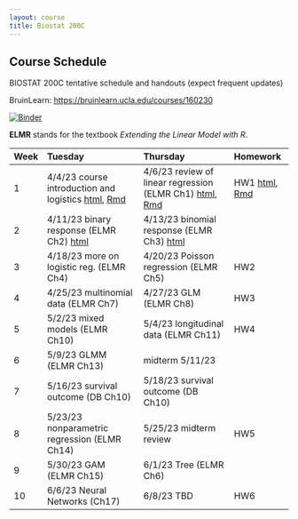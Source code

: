 ```yaml
---
layout: course
title: Biostat 200C
---
```


## Course Schedule

BIOSTAT 200C tentative schedule and handouts (expect frequent updates)

BruinLearn: <https://bruinlearn.ucla.edu/courses/160230>

[![Binder](https://mybinder.org/badge_logo.svg)](https://mybinder.org/v2/gh/ucla-biostat-200c.github.io/2023spring.github.io/master?urlpath=rstudio)

**ELMR** stands for the textbook _Extending the Linear Model with R_. 

| Week | Tuesday | Thursday | Homework |  
|:-----------|:----------------------|:------------------------|:------------|  
| 1 |4/4/23 course introduction and logistics [html](../slides/01-intro/intro.html), [Rmd](https://raw.githubusercontent.com/ucla-biostat-200c/2023spring/master/slides/01-intro/intro.Rmd) | 4/6/23 review of linear regression (ELMR Ch1) [html](../slides/02-lm/lm.html), [Rmd](https://raw.githubusercontent.com/ucla-biostat-200c/2023spring/master/slides/02-lm/lm.Rmd) | HW1 [html](../hw/hw1.html), [Rmd](https://raw.githubusercontent.com/ucla-biostat-200c/2023spring/master/hw/hw1.Rmd) |  
| 2 | 4/11/23 binary response (ELMR Ch2) [html](../slides/03-binary/binary.html) | 4/13/23 binomial response (ELMR Ch3) [html](../slides/04-binomial/binomial.html)| |  
| 3 | 4/18/23 more on logistic reg. (ELMR Ch4) | 4/20/23 Poisson regression (ELMR Ch5) |HW2 |  
| 4 | 4/25/23 multinomial data (ELMR Ch7)  | 4/27/23 GLM (ELMR Ch8) | HW3|  
| 5 | 5/2/23  mixed models (ELMR Ch10) | 5/4/23 longitudinal data (ELMR Ch11)  |HW4 |  
| 6 | 5/9/23  GLMM (ELMR Ch13)  | midterm 5/11/23   | |  
| 7 | 5/16/23 survival outcome (DB Ch10) | 5/18/23 survival outcome (DB Ch10) | | 
| 8 | 5/23/23 nonparametric regression (ELMR Ch14) | 5/25/23  midterm review | HW5|
| 9 | 5/30/23 GAM (ELMR Ch15) | 6/1/23 Tree (ELMR Ch6) | | 
| 10 | 6/6/23 Neural Networks (Ch17) | 6/8/23 TBD |HW6 | 

<!--
| 3 | 4/14 binomial response (ELMR 3) \[[Rmd](https://raw.githubusercontent.com/ucla-biostat-200c-2020spring/ucla-biostat-200c-2020spring.github.io/master/slides/04-binomial/binomial.Rmd), [html](../slides/04-binomial/binomial.html)\]  | [4/16](https://ucla-biostat-200c-2020spring.github.io/biostat200cspring2020/2020/04/16/week3-day2.html) more on logistic reg. (ELMR 4) \[[Rmd](https://raw.githubusercontent.com/ucla-biostat-200c-2020spring/ucla-biostat-200c-2020spring.github.io/master/slides/05-otherlogistic/otherlogistic.Rmd), [html](../slides/05-otherlogistic/otherlogistic.html)\] | HW2 \[[Rmd](https://raw.githubusercontent.com/ucla-biostat-200c-2020spring/ucla-biostat-200c-2020spring.github.io/master/hw/hw2/hw2.Rmd), [html](../hw/hw2/hw2.html)\] |  
| 4 | [4/21](https://ucla-biostat-200c-2020spring.github.io/biostat200cspring2020/2020/04/21/week4-day1.html) Poisson regression (ELMR 5) \[[Rmd](https://raw.githubusercontent.com/ucla-biostat-200c-2020spring/ucla-biostat-200c-2020spring.github.io/master/slides/06-count/count.Rmd), [html](../slides/06-count/count.html)\] | [4/23](https://ucla-biostat-200c-2020spring.github.io/biostat200cspring2020/2020/04/23/week4-day2.html) contingency tables (ELMR 6) \[[Rmd](https://raw.githubusercontent.com/ucla-biostat-200c-2020spring/ucla-biostat-200c-2020spring.github.io/master/slides/07-ctable/ctable.Rmd), [html](../slides/07-ctable/ctable.html)\] | |  
| 5 | [4/28](https://ucla-biostat-200c-2020spring.github.io/biostat200cspring2020/2020/04/28/week5-day1.html) multinomial data (ELMR 7) \[[Rmd](https://raw.githubusercontent.com/ucla-biostat-200c-2020spring/ucla-biostat-200c-2020spring.github.io/master/slides/08-multinomial/multinomial.Rmd), [html](../slides/08-multinomial/multinomial.html)\] | [4/30](https://ucla-biostat-200c-2020spring.github.io/biostat200cspring2020/2020/04/30/week5-day2.html) GLM (ELMR 8) \[[Rmd](https://raw.githubusercontent.com/ucla-biostat-200c-2020spring/ucla-biostat-200c-2020spring.github.io/master/slides/09-glm/glm.Rmd), [html](../slides/09-glm/glm.html)\] | HW3 \[[Rmd](https://raw.githubusercontent.com/ucla-biostat-200c-2020spring/ucla-biostat-200c-2020spring.github.io/master/hw/hw3/hw3.Rmd), [html](../hw/hw3/hw3.html)\] |  
| 6 | [5/5](https://ucla-biostat-200c-2020spring.github.io/biostat200cspring2020/2020/05/05/week6-day1.html) survival outcome (DB 10) \[[Rmd](https://raw.githubusercontent.com/ucla-biostat-200c-2020spring/ucla-biostat-200c-2020spring.github.io/master/slides/10-survival/survival.Rmd), [html](../slides/10-survival/survival.html)\] | 5/7 mixed models (ELMR 10)  \[[Rmd](https://raw.githubusercontent.com/ucla-biostat-200c-2020spring/ucla-biostat-200c-2020spring.github.io/master/slides/11-randeff/randeff.Rmd), [html](../slides/11-randeff/randeff.html)\] | |  
| 7 | 5/12 | 5/14 midterm | HW4 \[[Rmd](https://raw.githubusercontent.com/ucla-biostat-200c-2020spring/ucla-biostat-200c-2020spring.github.io/master/hw/hw4/hw4.Rmd), [html](../hw/hw4/hw4.html)\] |   
| 8 | [5/19](https://ucla-biostat-200c-2020spring.github.io/biostat200cspring2020/2020/05/19/week8-day1.html) longitudinal data (ELMR 11)  \[[Rmd](https://raw.githubusercontent.com/ucla-biostat-200c-2020spring/ucla-biostat-200c-2020spring.github.io/master/slides/12-long/long.Rmd), [html](../slides/12-long/long.html)\] | [5/21](https://ucla-biostat-200c-2020spring.github.io/biostat200cspring2020/2020/05/21/week8-day2.html) GLMM (ELMR 13) \[[Rmd](https://raw.githubusercontent.com/ucla-biostat-200c-2020spring/ucla-biostat-200c-2020spring.github.io/master/slides/13-glmm/glmm.Rmd), [html](../slides/13-glmm/glmm.html)\] |  |   
| 9 | [5/26](https://ucla-biostat-200c-2020spring.github.io/biostat200cspring2020/2020/05/26/week9-day1.html) midterm review | [5/28](https://ucla-biostat-200c-2020spring.github.io/biostat200cspring2020/2020/05/28/week9-day2.html) HW4 hints |  |  
| 10 | [6/2](https://ucla-biostat-200c-2020spring.github.io/biostat200cspring2020/2020/06/02/week10-day1.html) nonparametric regression (ELMR 14) \[[Rmd](https://raw.githubusercontent.com/ucla-biostat-200c-2020spring/ucla-biostat-200c-2020spring.github.io/master/slides/14-np/np.Rmd), [html](../slides/14-np/np.html)\] | [6/4](https://ucla-biostat-200c-2020spring.github.io/biostat200cspring2020/2020/06/04/week10-day2.html) GAM (ELMR 15) \[[Rmd](https://raw.githubusercontent.com/ucla-biostat-200c-2020spring/ucla-biostat-200c-2020spring.github.io/master/slides/15-gam/gam.Rmd), [html](../slides/15-gam/gam.html)\] | final \[[Rmd](https://raw.githubusercontent.com/ucla-biostat-200c-2020spring/ucla-biostat-200c-2020spring.github.io/master/slides/final/200c_final.Rmd), [html](../slides/final/200c_final.html)\] |  
-->
